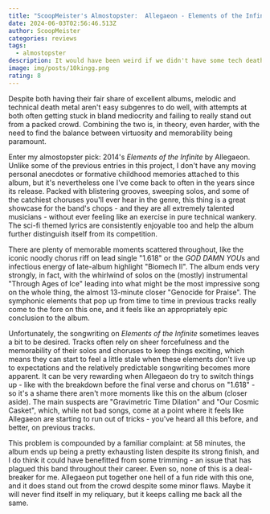```yaml
---
title: "ScoopMeister's Almostopster:  Allegaeon - Elements of the Infinite "
date: 2024-06-03T02:56:46.513Z
author: ScoopMeister
categories: reviews
tags:
  - almostopster
description: It would have been weird if we didn't have some tech death
image: img/posts/10kingg.png
rating: 8
---
```

<!--StartFragment-->

Despite both having their fair share of excellent albums, melodic and technical death metal aren't easy subgenres to do well, with attempts at both often getting stuck in bland mediocrity and failing to really stand out from a packed crowd. Combining the two is, in theory, even harder, with the need to find the balance between virtuosity and memorability being paramount. 

Enter my almostopster pick: 2014's *Elements of the Infinite* by Allegaeon. Unlike some of the previous entries in this project, I don't have any moving personal anecdotes or formative childhood memories attached to this album, but it's nevertheless one I've come back to often in the years since its release. Packed with blistering grooves, sweeping solos, and some of the catchiest choruses you'll ever hear in the genre, this thing is a great showcase for the band's chops - and they are all extremely talented musicians - without ever feeling like an exercise in pure technical wankery. The sci-fi themed lyrics are consistently enjoyable too and help the album further distinguish itself from its competition. 

There are plenty of memorable moments scattered throughout, like the iconic noodly chorus riff on lead single "1.618" or the *GOD DAMN YOU*s and infectious energy of late-album highlight "Biomech II". The album ends very strongly, in fact, with the whirlwind of solos on the (mostly) instrumental "Through Ages of Ice" leading into what might be the most impressive song on the whole thing, the almost 13-minute closer "Genocide for Praise". The symphonic elements that pop up from time to time in previous tracks really come to the fore on this one, and it feels like an appropriately epic conclusion to the album.

Unfortunately, the songwriting on *Elements of the Infinite* sometimes leaves a bit to be desired. Tracks often rely on sheer forcefulness and the memorability of their solos and choruses to keep things exciting, which means they can start to feel a little stale when these elements don't live up to expectations and the relatively predictable songwriting becomes more apparent. It can be very rewarding when Allegaeon do try to switch things up - like with the breakdown before the final verse and chorus on "1.618" - so it's a shame there aren't more moments like this on the album (closer aside). The main suspects are "Gravimetric Time Dilation" and "Our Cosmic Casket", which, while not bad songs, come at a point where it feels like Allegaeon are starting to run out of tricks - you've heard all this before, and better, on previous tracks. 

This problem is compounded by a familiar complaint: at 58 minutes, the album ends up being a pretty exhausting listen despite its strong finish, and I do think it could have benefitted from some trimming - an issue that has plagued this band throughout their career. Even so, none of this is a deal-breaker for me. Allegaeon put together one hell of a fun ride with this one, and it does stand out from the crowd despite some minor flaws. Maybe it will never find itself in my reliquary, but it keeps calling me back all the same.

<!--EndFragment-->